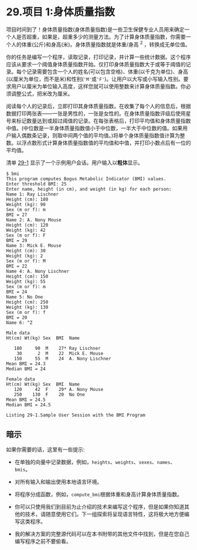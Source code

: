 # 29.项目 1:身体质量指数

项目时间到了！身体质量指数(身体质量指数)是一些卫生保健专业人员用来确定一个人是否超重，如果是，超重多少的测量方法。为了计算身体质量指数，你需要一个人的体重(公斤)和身高(米)。身体质量指数就是体重/身高 <sup>2</sup> ，转换成无单位值。

你的任务是编写一个程序，读取记录，打印记录，并计算一些统计数据。这个程序应该从要求一个阈值身体质量指数开始。仅打印身体质量指数大于或等于阈值的记录。每个记录需要包含一个人的姓名(可以包含空格)、体重(以千克为单位)、身高(以厘米为单位，而不是米)和性别(`'M'`或`'F'`)。让用户以大写或小写输入性别。要求用户以厘米为单位输入高度，这样您就可以使用整数来计算身体质量指数。你必须调整公式，把米改为厘米。

阅读每个人的记录后，立即打印其身体质量指数。在收集了每个人的信息后，根据数据打印两张表——一张是男性的，一张是女性的。在身体质量指数评级后使用星号来标记数量达到或超过阈值的记录。在每张表格后，打印平均值和身体质量指数中值。(中位数是一半身体质量指数值小于中位数，一半大于中位数的值。如果用户输入偶数条记录，则取中间两个值的平均值。)将单个身体质量指数值计算为整数。以浮点数形式计算身体质量指数值的平均值和中值，并打印小数点后有一位的平均值。

清单 [29-1](#PC1) 显示了一个示例用户会话。用户输入以**粗体**显示。

```
$ bmi
This program computes Bogus Metabolic Indicator (BMI) values.
Enter threshold BMI: 25
Enter name, height (in cm), and weight (in kg) for each person:
Name 1: Ray Lischner
Height (cm): 180
Weight (kg): 90
Sex (m or f): m
BMI = 27
Name 2: A. Nony Mouse
Height (cm): 120
Weight (kg): 42
Sex (m or f): F
BMI = 29
Name 3: Mick E. Mouse
Height (cm): 30
Weight (kg): 2
Sex (m or f): M
BMI = 22
Name 4: A. Nony Lischner
Height (cm): 150
Weight (kg): 55
Sex (m or f): m
BMI = 24
Name 5: No One
Height (cm): 250
Weight (kg): 130
Sex (m or f): f
BMI = 20
Name 6: ^Z

Male data
Ht(cm) Wt(kg) Sex  BMI  Name

   180     90  M    27* Ray Lischner
    30      2  M    22  Mick E. Mouse
   150     55  M    24  A. Nony Lischner
Mean BMI = 24.3
Median BMI = 24

Female data
Ht(cm) Wt(kg) Sex  BMI  Name
   120     42  F    29* A. Nony Mouse
   250    130  F    20  No One
Mean BMI = 24.5
Median BMI = 24.5

Listing 29-1.Sample User Session with the BMI Program

```

## 暗示

如果你需要的话，这里有一些提示:

*   在单独的向量中记录数据，例如，`heights`、`weights`、`sexes`、`names`、`bmis`。

*   对所有输入和输出使用本地语言环境。

*   将程序分成函数，例如，`compute_bmi`根据体重和身高计算身体质量指数。

*   你可以只使用我们到目前为止介绍的技术来编写这个程序，但是如果你知道其他的技术，请随意使用它们。下一组探索将呈现语言特性，这将极大地方便编写这类程序。

*   我的解决方案的完整源代码可以在本书附带的其他文件中找到，但是在您自己编写程序之前不要偷看。